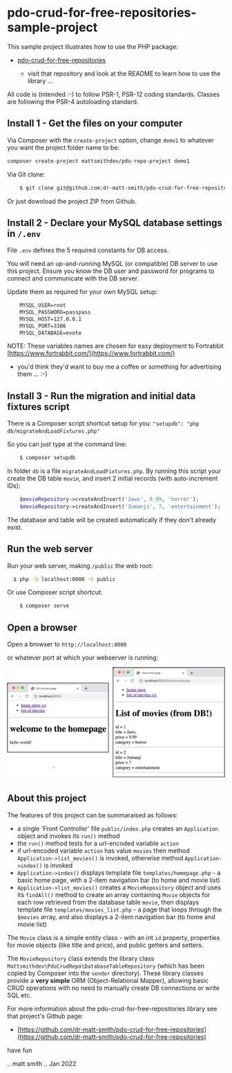 # pdo-crud-for-free-repositories-sample-project


This sample project illustrates how to use the PHP package:

- [pdo-crud-for-free-repositories](https://github.com/dr-matt-smith/pdo-crud-for-free-repositories)

    - visit that repository and look at the README to learn how to use the library ...

All code is (intended :-) to follow PSR-1, PSR-12 coding standards. Classes are following the PSR-4 autoloading standard.

## Install 1 - Get the files on your computer
Via Composer with the `create-project` option, change `demo1` to whatever you want the project folder name to be:

```bash
composer create-project mattsmithdev/pdo-repo-project demo1
```

Via Git clone:

``` bash
    $ git clone git@github.com:dr-matt-smith/pdo-crud-for-free-repositories-sample-project.git
```

Or just download the project ZIP from Github.

## Install 2 - Declare your MySQL database settings in `/.env`

File `.env` defines the 5 required constants for DB access.

You will need an up-and-running MySQL (or compatible) DB server to use this project. Ensure you know the DB user and password for programs to connect and communicate with the DB server.

Update them as required for your own MySQL setup:
```
    MYSQL_USER=root
    MYSQL_PASSWORD=passpass
    MYSQL_HOST=127.0.0.1
    MYSQL_PORT=3306
    MYSQL_DATABASE=evote
```

NOTE: These variables names are chosen for easy deployment to Fortrabbit [https://www.fortrabbit.com/](https://www.fortrabbit.com/)

- you'd think they'd want to buy me a coffee or something for advertising them ... :-)

## Install 3 - Run the migration and initial data fixtures script

There is a Composer script shortcut setup for you: `"setupdb": "php db/migrateAndLoadFixtures.php"`

So you can just type at the command line:

```bash
    $ composer setupdb
```

In folder `db` is a file `migrateAndLoadFixtures.php`. By running this script your create the DB table `movie`, and insert 2 initial records (with auto-increment IDs):

```php
    $movieRepository->createAndInsert('Jaws', 9.99, 'horror');
    $movieRepository->createAndInsert('Jumanji', 7, 'entertainment');
```

The database and table will be created automatically if they don't already exist.

## Run the web server

Run your web server, making `/public` the web root:

```bash
  $ php -S localhost:8000 -t public
```

Or use Composer script shortcut:

```bash
    $ composer serve
```

## Open a browser 
Open a browser to `http://localhost:8000`

or whatever port at which your webserver is running:

![screenshot of browser](screenshot2.png)


## About this project

The features of this project can be summaraised as follows:

- a single 'Front Controller' file `public/index.php` creates an `Application` object and invokes its `run()` method
- the `run()` method tests for a url-encoded variable `action`
- if url-encoded variable `action` has value `movies` then method `Application->list_movies()` is invoked, otherwise method `Application->index()` is invoked
- `Application->index()` displays template file `templates/homepage.php` - a basic home page, with a 2-item navigation bar (to home and movie list)
- `Application->list_movies()` creates a `MovieRepository` object and uses its `findAll()` method to create an array containing `Movie` objects for each row retrieved from the database table `movie`, then displays template file `templates/movies_list.php` - a page that loops through the `$movies` array, and also displays a 2-item navigation bar (to home and movie list)

The `Movie` class is a simple entity class - with an int `id` property, properties for movie objects (like title and price), and public getters and setters.

The `MovieRepository` class extends the library class `Mattsmithdev\PdoCrudRepo\DatabaseTableRepository` (which has been copied by Composer into the `vendor` directory). These library classes provide a **very simple** ORM (Object-Relational Mapper), allowing basic CRUD operations with no need to manually create DB connections or write SQL etc.

For more information about the pdo-crud-for-free-repositories library see that project's Github page:

- [https://github.com/dr-matt-smith/pdo-crud-for-free-repositories](https://github.com/dr-matt-smith/pdo-crud-for-free-repositories)


have fun

.. matt smith .. Jan 2022
